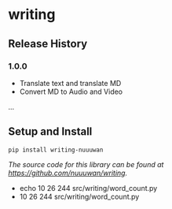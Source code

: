 
# writing

## Release History

### 1.0.0
* Translate text and translate MD
* Convert MD to Audio and Video

...

## Setup and Install

```
pip install writing-nuuuwan
```

*The source code for this library can be found at https://github.com/nuuuwan/writing.*
  * echo 10 26 244 src/writing/word_count.py
  * 10 26 244 src/writing/word_count.py
